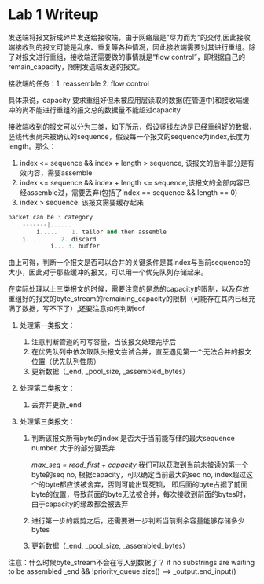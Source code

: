 Lab 1 Writeup
=============

发送端将报文拆成碎片发送给接收端，由于网络层是"尽力而为"的交付,因此接收端接收到的报文可能是乱序、重复等各种情况，因此接收端需要对其进行重组。除了对报文进行重组，接收端还需要做的事情就是“flow control”，即根据自己的remain_capacity，限制发送端发送的报文。

接收端的任务：1. reassemble 2. flow control

具体来说，capacity 要求重组好但未被应用层读取的数据(在管道中)和接收端缓冲的尚不能进行重组的报文总的数据量不能超过capacity

接收端收到的报文可以分为三类，如下所示，假设竖线左边是已经重组好的数据，竖线代表尚未被确认的sequence，假设每一个报文的sequence为index,长度为length。那么：

1. index <= sequence && index + length > sequence, 该报文的后半部分是有效内容，需要assemble
2. index <= sequence && index + length <= sequence,该报文的全部内容已经assemble过，需要丢弃(包括了index == sequence && length == 0)
3. index > sequence. 该报文需要缓存起来

``` cpp
packet can be 3 category
    -------|......
        i.....    1. tailor and then assemble
    i...       2. discard
            i... 3. buffer
```

由上可得，判断一个报文是否可以合并的关键条件是其index与当前sequence的大小，因此对于那些缓冲的报文，可以用一个优先队列存储起来。

在实际处理以上三类报文的时候，需要注意的是总的capacity的限制，以及存放重组好的报文的byte_stream的remaining_capacity的限制（可能存在其内已经充满了数据，写不下了）,还要注意如何判断eof

1. 处理第一类报文： 
    1. 注意判断管道的可写容量，当该报文处理完毕后
    2. 在优先队列中依次取队头报文尝试合并，直至遇见第一个无法合并的报文位置（优先队列性质）
    3. 更新数据（_end, _pool_size, _assembled_bytes）
2. 处理第二类报文：
    1. 丢弃并更新_end

3. 处理第三类报文：
    1. 判断该报文所有byte的index 是否大于当前能存储的最大sequence number, 大于的部分要丢弃

        *max_seq = read_first + capacity* 我们可以获取到当前未被读的第一个byte的seq no,
        根据capacity，可以确定当前最大的seq no, index超过这个的byte都应该被舍弃，否则可能出现死锁，
        即后面的byte占据了前面byte的位置，导致前面的byte无法被合并，每次接收到前面的bytes时，由于capacity的缘故都会被丢弃
    
    2. 进行第一步的裁剪之后，还需要进一步判断当前剩余容量能够存储多少bytes

    3. 更新数据（_end, _pool_size, _assembled_bytes）

注意：什么时候byte_stream不会在写入到数据了？ if no substrings are waiting to be assembled
    _end && !priority_queue.size()  ==> _output.end_input()